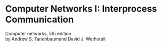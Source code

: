 # Computer Networks I: Interprocess Communication
Computer networks, 5th edition<br>
by Andrew S. Tanenbaumand David J. Wetherall 
